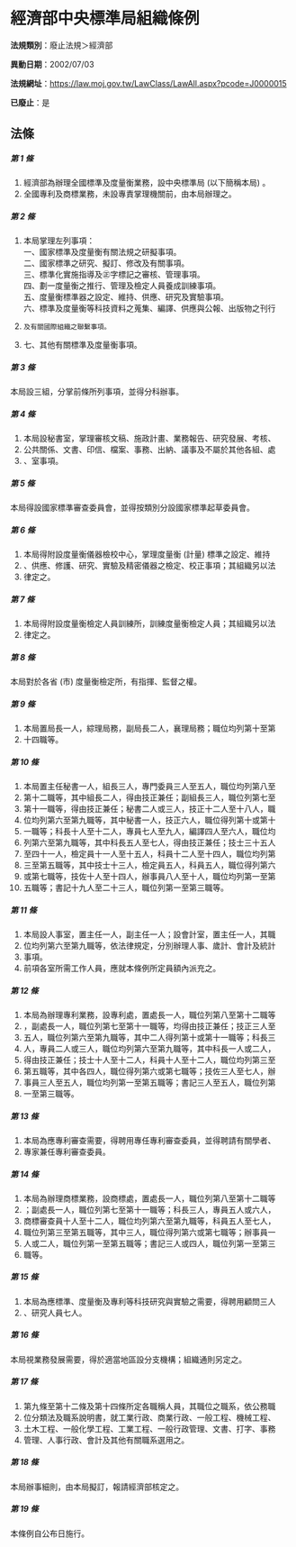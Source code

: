 # 經濟部中央標準局組織條例

**法規類別**：廢止法規＞經濟部

**異動日期**：2002/07/03  

**法規網址**：https://law.moj.gov.tw/LawClass/LawAll.aspx?pcode=J0000015

**已廢止**：是



## 法條
##### 第 1 條
1. 經濟部為辦理全國標準及度量衡業務，設中央標準局 (以下簡稱本局) 。
1. 全國專利及商標業務，未設專責掌理機關前，由本局辦理之。

##### 第 2 條
1. 本局掌理左列事項：  
一、國家標準及度量衡有關法規之研擬事項。  
二、國家標準之研究、擬訂、修改及有關事項。  
三、標準化實施指導及㊣字標記之審核、管理事項。  
四、劃一度量衡之推行、管理及檢定人員養成訓練事項。  
五、度量衡標準器之設定、維持、供應、研究及實驗事項。  
六、標準及度量衡等科技資料之蒐集、編譯、供應與公報、出版物之刊行
1.     及有關國際組織之聯繫事項。
1. 七、其他有關標準及度量衡事項。

##### 第 3 條
本局設三組，分掌前條所列事項，並得分科辦事。

##### 第 4 條
1. 本局設秘書室，掌理審核文稿、施政計畫、業務報告、研究發展、考核、
1. 公共關係、文書、印信、檔案、事務、出納、議事及不屬於其他各組、處
1. 、室事項。

##### 第 5 條
本局得設國家標準審查委員會，並得按類別分設國家標準起草委員會。

##### 第 6 條
1. 本局得附設度量衡儀器檢校中心，掌理度量衡 (計量) 標準之設定、維持
1. 、供應、修護、研究、實驗及精密儀器之檢定、校正事項；其組織另以法
1. 律定之。

##### 第 7 條
1. 本局得附設度量衡檢定人員訓練所，訓練度量衡檢定人員；其組織另以法
1. 律定之。

##### 第 8 條
本局對於各省 (市) 度量衡檢定所，有指揮、監督之權。

##### 第 9 條
1. 本局置局長一人，綜理局務，副局長二人，襄理局務；職位均列第十至第
1. 十四職等。

##### 第 10 條
1. 本局置主任秘書一人，組長三人，專門委員三人至五人，職位均列第八至
1. 第十二職等，其中組長二人，得由技正兼任；副組長三人，職位列第七至
1. 第十一職等，得由技正兼任；秘書二人或三人，技正十二人至十八人，職
1. 位均列第六至第九職等，其中秘書一人，技正六人，職位得列第十或第十
1. 一職等；科長十人至十二人，專員七人至九人，編譯四人至六人，職位均
1. 列第六至第九職等，其中科長五人至七人，得由技正兼任；技士三十五人
1. 至四十一人，檢定員十一人至十五人，科員十二人至十四人，職位均列第
1. 三至第五職等，其中技士十三人，檢定員五人，科員五人，職位得列第六
1. 或第七職等，技佐十人至十四人，辦事員八人至十人，職位均列第一至第
1. 五職等；書記十九人至二十三人，職位列第一至第三職等。

##### 第 11 條
1. 本局設人事室，置主任一人，副主任一人；設會計室，置主任一人，其職
1. 位均列第六至第九職等，依法律規定，分別辦理人事、歲計、會計及統計
1. 事項。
1. 前項各室所需工作人員，應就本條例所定員額內派充之。

##### 第 12 條
1. 本局為辦理專利業務，設專利處，置處長一人，職位列第八至第十二職等
1. ，副處長一人，職位列第七至第十一職等，均得由技正兼任；技正三人至
1. 五人，職位列第六至第九職等，其中二人得列第十或第十一職等；科長三
1. 人，專員二人或三人，職位均列第六至第九職等，其中科長一人或二人，
1. 得由技正兼任；技士十人至十二人，科員十人至十二人，職位均列第三至
1. 第五職等，其中各四人，職位得列第六或第七職等；技佐三人至七人，辦
1. 事員三人至五人，職位均列第一至第五職等；書記三人至五人，職位列第
1. 一至第三職等。

##### 第 13 條
1. 本局為應專利審查需要，得聘用專任專利審查委員，並得聘請有關學者、
1. 專家兼任專利審查委員。

##### 第 14 條
1. 本局為辦理商標業務，設商標處，置處長一人，職位列第八至第十二職等
1. ；副處長一人，職位列第七至第十一職等；科長三人，專員五人或六人，
1. 商標審查員十人至十二人，職位均列第六至第九職等，科員五人至七人，
1. 職位列第三至第五職等，其中三人，職位得列第六或第七職等；辦事員一
1. 人或二人，職位列第一至第五職等；書記三人或四人，職位列第一至第三
1. 職等。

##### 第 15 條
1. 本局為應標準、度量衡及專利等科技研究與實驗之需要，得聘用顧問三人
1. 、研究人員七人。

##### 第 16 條
本局視業務發展需要，得於適當地區設分支機構；組織通則另定之。

##### 第 17 條
1. 第九條至第十二條及第十四條所定各職稱人員，其職位之職系，依公務職
1. 位分類法及職系說明書，就工業行政、商業行政、一般工程、機械工程、
1. 土木工程、一般化學工程、工業工程、一般行政管理、文書、打字、事務
1. 管理、人事行政、會計及其他有關職系選用之。

##### 第 18 條
本局辦事細則，由本局擬訂，報請經濟部核定之。

##### 第 19 條
本條例自公布日施行。


